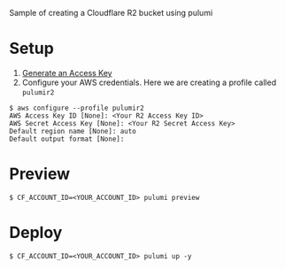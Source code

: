 Sample of creating a Cloudflare R2 bucket using pulumi

# Setup
1. [Generate an Access Key](https://developers.cloudflare.com/r2/api/s3/tokens/)
2. Configure your AWS credentials. 
    Here we are creating a profile called `pulumir2`

```
$ aws configure --profile pulumir2
AWS Access Key ID [None]: <Your R2 Access Key ID>
AWS Secret Access Key [None]: <Your R2 Secret Access Key>
Default region name [None]: auto
Default output format [None]: 
```

# Preview
```
$ CF_ACCOUNT_ID=<YOUR_ACCOUNT_ID> pulumi preview 
```

# Deploy
```
$ CF_ACCOUNT_ID=<YOUR_ACCOUNT_ID> pulumi up -y 
```
